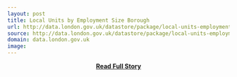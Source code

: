 ```yaml
---
layout: post
title: Local Units by Employment Size Borough
url: http://data.london.gov.uk/datastore/package/local-units-employment-size-borough
source: http://data.london.gov.uk/datastore/package/local-units-employment-size-borough
domain: data.london.gov.uk
image: 
---
```


<p></p>
<center><p><a href="http://data.london.gov.uk/datastore/package/local-units-employment-size-borough" style='padding:25px; font-sze:18px; font-weight: bold;'>Read Full Story</a></p></center>
